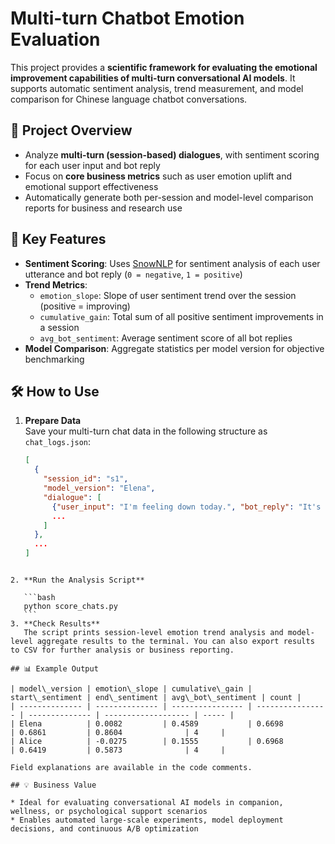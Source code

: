 
# Multi-turn Chatbot Emotion Evaluation

This project provides a **scientific framework for evaluating the emotional improvement capabilities of multi-turn conversational AI models**. It supports automatic sentiment analysis, trend measurement, and model comparison for Chinese language chatbot conversations.

## 🚀 Project Overview

- Analyze **multi-turn (session-based) dialogues**, with sentiment scoring for each user input and bot reply
- Focus on **core business metrics** such as user emotion uplift and emotional support effectiveness
- Automatically generate both per-session and model-level comparison reports for business and research use

## 🔑 Key Features

- **Sentiment Scoring**: Uses [SnowNLP](https://github.com/isnowfy/snownlp) for sentiment analysis of each user utterance and bot reply (`0 = negative`, `1 = positive`)
- **Trend Metrics**:
  - `emotion_slope`: Slope of user sentiment trend over the session (positive = improving)
  - `cumulative_gain`: Total sum of all positive sentiment improvements in a session
  - `avg_bot_sentiment`: Average sentiment score of all bot replies
- **Model Comparison**: Aggregate statistics per model version for objective benchmarking

## 🛠 How to Use

1. **Prepare Data**  
   Save your multi-turn chat data in the following structure as `chat_logs.json`:
   ```json
   [
     {
       "session_id": "s1",
       "model_version": "Elena",
       "dialogue": [
         {"user_input": "I'm feeling down today.", "bot_reply": "It's okay, you're not alone. Everyone has tough days. Tomorrow will be better."},
         ...
       ]
     },
     ...
   ]
````

2. **Run the Analysis Script**

   ```bash
   python score_chats.py
   ```
3. **Check Results**
   The script prints session-level emotion trend analysis and model-level aggregate results to the terminal. You can also export results to CSV for further analysis or business reporting.

## 📊 Example Output

| model\_version | emotion\_slope | cumulative\_gain | start\_sentiment | end\_sentiment | avg\_bot\_sentiment | count |
| -------------- | -------------- | ---------------- | ---------------- | -------------- | ------------------- | ----- |
| Elena          | 0.0082         | 0.4589           | 0.6698           | 0.6861         | 0.8604              | 4     |
| Alice          | -0.0275        | 0.1555           | 0.6968           | 0.6419         | 0.5873              | 4     |

Field explanations are available in the code comments.

## 💡 Business Value

* Ideal for evaluating conversational AI models in companion, wellness, or psychological support scenarios
* Enables automated large-scale experiments, model deployment decisions, and continuous A/B optimization
